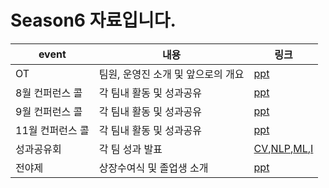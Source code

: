 # Season6 자료입니다.

|event|내용|링크|
|------|---|---|
|OT|팀원, 운영진 소개 및 앞으로의 개요|[ppt](https://github.com/sju-coml/SAI/blob/master/Season4-%EC%A0%84%EC%B2%B4%EB%AA%A8%EC%9E%84-%EC%9E%90%EB%A3%8C/2%ED%95%99%EA%B8%B0%20%EC%98%A4%ED%8B%B0%20%ED%94%BC%ED%94%BC%ED%8B%B0.pdf)|
|8월 컨퍼런스 콜|각 팀내 활동 및 성과공유|[ppt](https://github.com/sju-coml/SAI/blob/master/Season4-%EC%A0%84%EC%B2%B4%EB%AA%A8%EC%9E%84-%EC%9E%90%EB%A3%8C/8%EC%9B%94%20%EC%BB%A8%EC%BD%9C.pdf)|
|9월 컨퍼런스 콜|각 팀내 활동 및 성과공유|[ppt](https://github.com/sju-coml/SAI/blob/master/Season4-%EC%A0%84%EC%B2%B4%EB%AA%A8%EC%9E%84-%EC%9E%90%EB%A3%8C/9%EC%9B%94%20%EC%BB%A8%ED%8D%BC%EB%9F%B0%EC%8A%A4%20%EC%BD%9C.pdf)|
|11월 컨퍼런스 콜|각 팀내 활동 및 성과공유|[ppt](https://github.com/sju-coml/SAI/blob/master/Season4-%EC%A0%84%EC%B2%B4%EB%AA%A8%EC%9E%84-%EC%9E%90%EB%A3%8C/11%EC%9B%94%20%EC%BB%A8%EC%BD%9C1.pdf)|
|성과공유회|각 팀 성과 발표|[CV](https://github.com/sju-coml/SAI/blob/master/Season4-%EC%A0%84%EC%B2%B4%EB%AA%A8%EC%9E%84-%EC%9E%90%EB%A3%8C/CV_%EC%84%B1%EA%B3%BC%EB%B0%9C%ED%91%9C.pdf),[NLP](https://github.com/sju-coml/SAI/blob/master/Season4-%EC%A0%84%EC%B2%B4%EB%AA%A8%EC%9E%84-%EC%9E%90%EB%A3%8C/NLP%20%EC%84%B1%EA%B3%BC%EB%B0%9C%ED%91%9C.pdf),[ML](),[I](https://github.com/sju-coml/SAI/blob/master/Season4-%EC%A0%84%EC%B2%B4%EB%AA%A8%EC%9E%84-%EC%9E%90%EB%A3%8C/I%ED%8C%80%209%EC%A1%B0%20%EC%84%B1%EA%B3%BC%EB%B0%9C%ED%91%9C.pdf)|
|전야제|상장수여식 및 졸업생 소개|[ppt](https://github.com/sju-coml/SAI/blob/master/Season4-%EC%A0%84%EC%B2%B4%EB%AA%A8%EC%9E%84-%EC%9E%90%EB%A3%8C/%EC%A0%84%EC%95%BC%EC%A0%9C%20%ED%94%BC%ED%94%BC%ED%8B%B0.pdf)|
